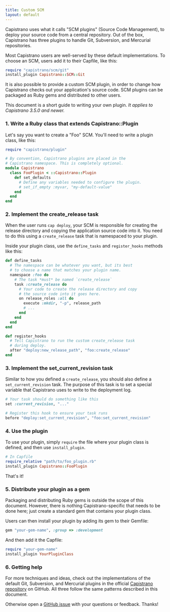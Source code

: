 ```yaml
---
title: Custom SCM
layout: default
---
```


Capistrano uses what it calls "SCM plugins" (Source Code Management), to deploy
your source code from a central repository. Out of the box, Capistrano has three
plugins to handle Git, Subversion, and Mercurial repositories.

Most Capistrano users are well-served by these default implementations. To
choose an SCM, users add it to their Capfile, like this:

```ruby
require "capistrano/scm/git"
install_plugin Capistrano::SCM::Git
```

It is also possible to provide a custom SCM plugin, in order to change how
Capistrano checks out your application's source code. SCM plugins can be
packaged as Ruby gems and distributed to other users.

This document is a short guide to writing your own plugin. *It applies to
Capistrano 3.5.0 and newer.*

### 1. Write a Ruby class that extends Capistrano::Plugin

Let's say you want to create a "Foo" SCM. You'll need to write a plugin class,
like this:

```ruby
require "capistrano/plugin"

# By convention, Capistrano plugins are placed in the
# Capistrano namespace. This is completely optional.
module Capistrano
  class FooPlugin < ::Capistrano::Plugin
    def set_defaults
      # Define any variables needed to configure the plugin.
      # set_if_empty :myvar, "my-default-value"
    end
  end
end
```

### 2. Implement the create_release task

When the user runs `cap deploy`, your SCM is responsible for creating the
release directory and copying the application source code into it. You need to
do this using a `create_release` task that is namespaced to your plugin.

Inside your plugin class, use the `define_tasks` and `register_hooks` methods
like this:

```ruby
def define_tasks
  # The namespace can be whatever you want, but its best
  # to choose a name that matches your plugin name.
  namespace :foo do
    # The task *must* be named `create_release`
    task :create_release do
      # Your code to create the release directory and copy
      # the source code into it goes here.
      on release_roles :all do
        execute :mkdir, "-p", release_path
        # ...
      end
    end
  end
end

def register_hooks
  # Tell Capistrano to run the custom create_release task
  # during deploy.
  after "deploy:new_release_path", "foo:create_release"
end
```

### 3. Implement the set_current_revision task

Similar to how you defined a `create_release`, you should also define a
`set_current_revision` task. The purpose of this task is to set a special
variable that Capistrano uses to write to the deployment log.

```ruby
# Your task should do something like this
set :current_revision, "..."

# Register this hook to ensure your task runs
before "deploy:set_current_revision", "foo:set_current_revision"
```

### 4. Use the plugin

To use your plugin, simply `require` the file where your plugin class is
defined, and then use `install_plugin`.

```ruby
# In Capfile
require_relative "path/to/foo_plugin.rb"
install_plugin Capistrano::FooPlugin
```

That's it!

### 5. Distribute your plugin as a gem

Packaging and distributing Ruby gems is outside the scope of this document.
However, there is nothing Capistrano-specific that needs to be done here; just
create a standard gem that contains your plugin class.

Users can then install your plugin by adding its gem to their Gemfile:

```ruby
gem "your-gem-name", :group => :development
```

And then add it the Capfile:

```ruby
require "your-gem-name"
install_plugin YourPluginClass
```

### 6. Getting help

For more techniques and ideas, check out the implementations of the default Git,
Subversion, and Mercurial plugins in the official
[Capistrano repository](https://github.com/capistrano/capistrano) on GitHub.
All three follow the same patterns described in this document.

Otherwise open a [GitHub issue](https://github.com/capistrano/capistrano/issues)
with your questions or feedback. Thanks!

